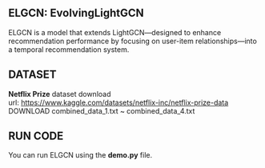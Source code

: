 ## ELGCN: EvolvingLightGCN
ELGCN is a model that extends LightGCN—designed to enhance recommendation performance by focusing on user-item relationships—into a temporal recommendation system.

## DATASET
**Netflix Prize** dataset download \
url: https://www.kaggle.com/datasets/netflix-inc/netflix-prize-data \
DOWNLOAD combined_data_1.txt ~ combined_data_4.txt

## RUN CODE
You can run ELGCN using the **demo.py** file.
